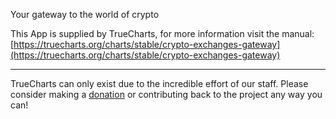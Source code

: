 Your gateway to the world of crypto

This App is supplied by TrueCharts, for more information visit the manual: [https://truecharts.org/charts/stable/crypto-exchanges-gateway](https://truecharts.org/charts/stable/crypto-exchanges-gateway)

---

TrueCharts can only exist due to the incredible effort of our staff.
Please consider making a [donation](https://truecharts.org/sponsor) or contributing back to the project any way you can!
